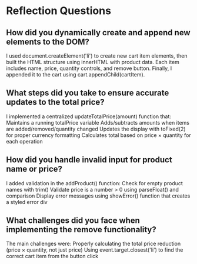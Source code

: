 # Reflection Questions

## How did you dynamically create and append new elements to the DOM?

I used document.createElement('li') to create new cart item elements, then built the HTML structure using innerHTML with product data. Each item includes name, price, quantity controls, and remove button. Finally, I appended it to the cart using cart.appendChild(cartItem).

## What steps did you take to ensure accurate updates to the total price?

I implemented a centralized updateTotalPrice(amount) function that:
Maintains a running totalPrice variable
Adds/subtracts amounts when items are added/removed/quantity changed
Updates the display with toFixed(2) for proper currency formatting
Calculates total based on price × quantity for each operation

## How did you handle invalid input for product name or price?

I added validation in the addProduct() function:
Check for empty product names with trim()
Validate price is a number > 0 using parseFloat() and comparison
Display error messages using showError() function that creates a styled error div

## What challenges did you face when implementing the remove functionality?

The main challenges were:
Properly calculating the total price reduction (price × quantity, not just price)
Using event.target.closest('li') to find the correct cart item from the button click
